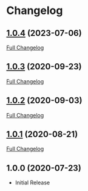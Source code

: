 # Changelog

## [1.0.4](https://github.com/webbuilders-group/silverstripe-remember-my-account/tree/1.0.4) (2023-07-06)
[Full Changelog](https://github.com/webbuilders-group/silverstripe-remember-my-account/compare/1.0.3...1.0.4)

## [1.0.3](https://github.com/webbuilders-group/silverstripe-remember-my-account/tree/1.0.3) (2020-09-23)
[Full Changelog](https://github.com/webbuilders-group/silverstripe-remember-my-account/compare/1.0.2...1.0.3)

## [1.0.2](https://github.com/webbuilders-group/silverstripe-remember-my-account/tree/1.0.2) (2020-09-03)
[Full Changelog](https://github.com/webbuilders-group/silverstripe-remember-my-account/compare/1.0.1...1.0.2)

## [1.0.1](https://github.com/webbuilders-group/silverstripe-remember-my-account/tree/1.0.1) (2020-08-21)
[Full Changelog](https://github.com/webbuilders-group/silverstripe-remember-my-account/compare/1.0.0...1.0.1)

## 1.0.0 (2020-07-23)

- Initial Release